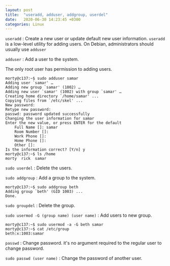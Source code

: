 ```yaml
---
layout: post
title:  "useradd, adduser, addgroup, userdel"
date:   2020-06-30 14:23:45 +0300
categories: Linux
---
```



`useradd` : Create a new user or update default new user information. `useradd` is a low-level utility for adding users. On Debian, administrators should usually use `adduser`

`adduser` : Add a user to the system.

The only root user has permission to adding users.

```
morty@c137:~$ sudo adduser samar
Adding user `samar' …
Adding new group `samar' (1002) …
Adding new user `samar' (1002) with group `samar' …
Creating home directory `/home/samar' ...
Copying files from `/etc/skel' ...
New password:
Retype new password:
passwd: password updated successfully
Changing the user information for samar
Enter the new value, or press ENTER for the default
    Full Name []: samar
    Room Number []:
    Work Phone []:
    Home Phone []:
    Other []:
Is the information correct? [Y/n] y
morty@c137:~$ ls /home
morty  rick  samar
```

`sudo userdel` : Delete the users.

`sudo addgroup` : Add a group to the system.

```
morty@c137:~$ sudo addgroup beth
Adding group `beth' (GID 1003) ...
Done.
```

`sudo groupdel` : Delete the group.

`sudo usermod -G (group name) (user name)` : Add users to new group.

```
morty@c137:~$ sudo usermod -a -G beth samar
morty@c137:~$ cat /etc/group
beth:x:1003:samar
```

`passwd` : Change password. it's no argument required to the regular user to change password.

`sudo passwd (user name)` : Change the password of another user.


